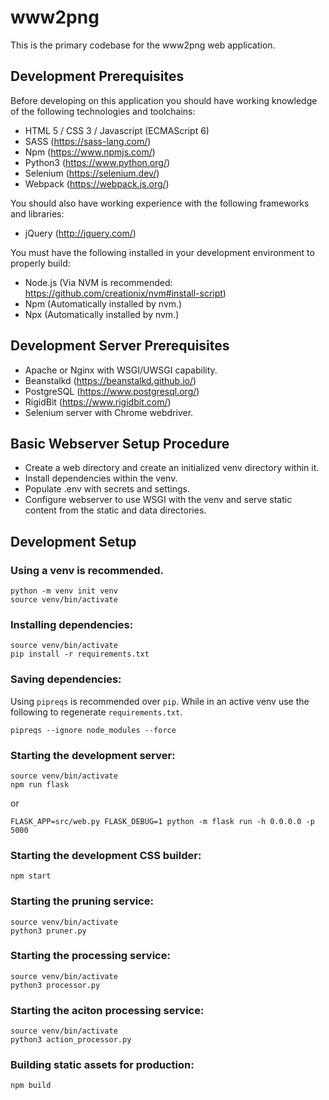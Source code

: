 # www2png

This is the primary codebase for the www2png web application.

## Development Prerequisites

Before developing on this application you should have working knowledge of the following technologies and toolchains:

* HTML 5 / CSS 3 / Javascript (ECMAScript 6)
* SASS (https://sass-lang.com/)
* Npm (https://www.npmjs.com/)
* Python3 (https://www.python.org/)
* Selenium (https://selenium.dev/)
* Webpack (https://webpack.js.org/)

You should also have working experience with the following frameworks and libraries:

* jQuery (http://jquery.com/)

You must have the following installed in your development environment to properly build:

* Node.js (Via NVM is recommended: https://github.com/creationix/nvm#install-script)
* Npm (Automatically installed by nvm.)
* Npx (Automatically installed by nvm.)

## Development Server Prerequisites

* Apache or Nginx with WSGI/UWSGI capability.
* Beanstalkd (https://beanstalkd.github.io/)
* PostgreSQL (https://www.postgresql.org/)
* RigidBit (https://www.rigidbit.com/)
* Selenium server with Chrome webdriver.

## Basic Webserver Setup Procedure
* Create a web directory and create an initialized venv directory within it.
* Install dependencies within the venv.
* Populate .env with secrets and settings.
* Configure webserver to use WSGI with the venv and serve static content from the static and data directories.

## Development Setup

### Using a venv is recommended.
```
python -m venv init venv
source venv/bin/activate
```

### Installing dependencies:
```
source venv/bin/activate
pip install -r requirements.txt
```

### Saving dependencies:
Using `pipreqs` is recommended over `pip`. While in an active venv use the following to regenerate `requirements.txt`.
```
pipreqs --ignore node_modules --force
```

### Starting the development server:
```
source venv/bin/activate
npm run flask
```
or
```
FLASK_APP=src/web.py FLASK_DEBUG=1 python -m flask run -h 0.0.0.0 -p 5000
```

### Starting the development CSS builder:
```
npm start
```

### Starting the pruning service:
```
source venv/bin/activate
python3 pruner.py
```

### Starting the processing service:
```
source venv/bin/activate
python3 processor.py
```

### Starting the aciton processing service:
```
source venv/bin/activate
python3 action_processor.py
```

### Building static assets for production:
```
npm build
```
